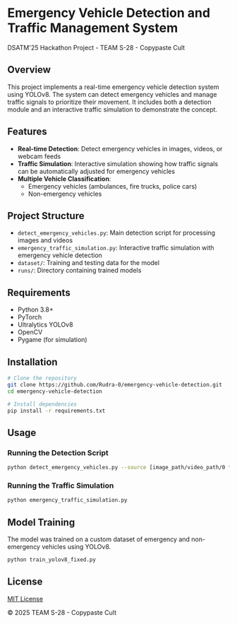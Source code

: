 # Emergency Vehicle Detection and Traffic Management System

DSATM'25 Hackathon Project - TEAM S-28 - Copypaste Cult

## Overview

This project implements a real-time emergency vehicle detection system using YOLOv8. The system can detect emergency vehicles and manage traffic signals to prioritize their movement. It includes both a detection module and an interactive traffic simulation to demonstrate the concept.

## Features

- **Real-time Detection**: Detect emergency vehicles in images, videos, or webcam feeds
- **Traffic Simulation**: Interactive simulation showing how traffic signals can be automatically adjusted for emergency vehicles
- **Multiple Vehicle Classification**:
  - Emergency vehicles (ambulances, fire trucks, police cars)
  - Non-emergency vehicles

## Project Structure

- `detect_emergency_vehicles.py`: Main detection script for processing images and videos
- `emergency_traffic_simulation.py`: Interactive traffic simulation with emergency vehicle detection
- `dataset/`: Training and testing data for the model
- `runs/`: Directory containing trained models

## Requirements

- Python 3.8+
- PyTorch
- Ultralytics YOLOv8
- OpenCV
- Pygame (for simulation)

## Installation

```bash
# Clone the repository
git clone https://github.com/Rudra-0/emergency-vehicle-detection.git
cd emergency-vehicle-detection

# Install dependencies
pip install -r requirements.txt
```

## Usage

### Running the Detection Script

```bash
python detect_emergency_vehicles.py --source [image_path/video_path/0 for webcam]
```

### Running the Traffic Simulation

```bash
python emergency_traffic_simulation.py
```

## Model Training

The model was trained on a custom dataset of emergency and non-emergency vehicles using YOLOv8.

```bash
python train_yolov8_fixed.py
```

## License

[MIT License](LICENSE)

©️ 2025 TEAM S-28 - Copypaste Cult
